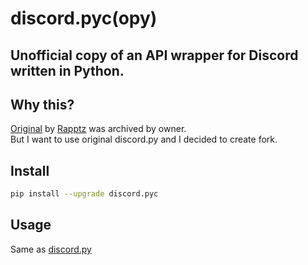 # discord.pyc(opy)
## Unofficial copy of an API wrapper for Discord written in Python.


## Why this?
[Original](https://github.com/Rapptz/discord.py) by [Rapptz](https://github.com/Rapptz) was archived by owner.  
But I want to use original discord.py and I decided to create fork.

## Install
```sh
pip install --upgrade discord.pyc
```

## Usage
Same as [discord.py](https://github.com/Rapptz/discord.py)